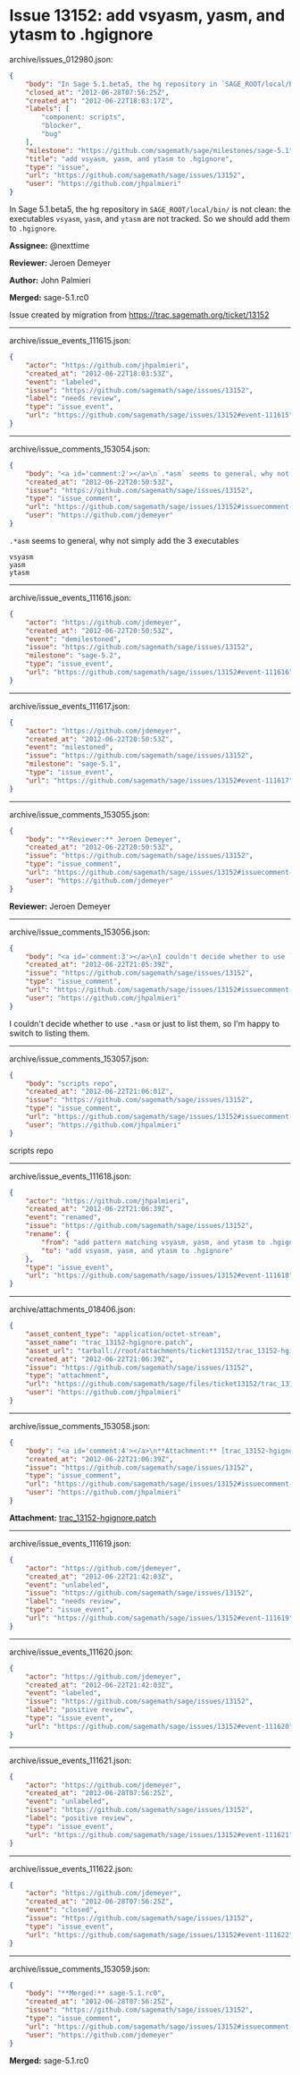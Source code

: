 # Issue 13152: add vsyasm, yasm, and ytasm to .hgignore

archive/issues_012980.json:
```json
{
    "body": "In Sage 5.1.beta5, the hg repository in `SAGE_ROOT/local/bin/` is not clean: the executables `vsyasm`, `yasm`, and `ytasm` are not tracked. So we should add them to `.hgignore`.\n\n**Assignee:** @nexttime\n\n**Reviewer:** Jeroen Demeyer\n\n**Author:** John Palmieri\n\n**Merged:** sage-5.1.rc0\n\nIssue created by migration from https://trac.sagemath.org/ticket/13152\n\n",
    "closed_at": "2012-06-28T07:56:25Z",
    "created_at": "2012-06-22T18:03:17Z",
    "labels": [
        "component: scripts",
        "blocker",
        "bug"
    ],
    "milestone": "https://github.com/sagemath/sage/milestones/sage-5.1",
    "title": "add vsyasm, yasm, and ytasm to .hgignore",
    "type": "issue",
    "url": "https://github.com/sagemath/sage/issues/13152",
    "user": "https://github.com/jhpalmieri"
}
```
In Sage 5.1.beta5, the hg repository in `SAGE_ROOT/local/bin/` is not clean: the executables `vsyasm`, `yasm`, and `ytasm` are not tracked. So we should add them to `.hgignore`.

**Assignee:** @nexttime

**Reviewer:** Jeroen Demeyer

**Author:** John Palmieri

**Merged:** sage-5.1.rc0

Issue created by migration from https://trac.sagemath.org/ticket/13152





---

archive/issue_events_111615.json:
```json
{
    "actor": "https://github.com/jhpalmieri",
    "created_at": "2012-06-22T18:03:53Z",
    "event": "labeled",
    "issue": "https://github.com/sagemath/sage/issues/13152",
    "label": "needs review",
    "type": "issue_event",
    "url": "https://github.com/sagemath/sage/issues/13152#event-111615"
}
```



---

archive/issue_comments_153054.json:
```json
{
    "body": "<a id='comment:2'></a>\n`.*asm` seems to general, why not simply add the 3 executables\n\n```\nvsyasm\nyasm\nytasm\n```",
    "created_at": "2012-06-22T20:50:53Z",
    "issue": "https://github.com/sagemath/sage/issues/13152",
    "type": "issue_comment",
    "url": "https://github.com/sagemath/sage/issues/13152#issuecomment-153054",
    "user": "https://github.com/jdemeyer"
}
```

<a id='comment:2'></a>
`.*asm` seems to general, why not simply add the 3 executables

```
vsyasm
yasm
ytasm
```



---

archive/issue_events_111616.json:
```json
{
    "actor": "https://github.com/jdemeyer",
    "created_at": "2012-06-22T20:50:53Z",
    "event": "demilestoned",
    "issue": "https://github.com/sagemath/sage/issues/13152",
    "milestone": "sage-5.2",
    "type": "issue_event",
    "url": "https://github.com/sagemath/sage/issues/13152#event-111616"
}
```



---

archive/issue_events_111617.json:
```json
{
    "actor": "https://github.com/jdemeyer",
    "created_at": "2012-06-22T20:50:53Z",
    "event": "milestoned",
    "issue": "https://github.com/sagemath/sage/issues/13152",
    "milestone": "sage-5.1",
    "type": "issue_event",
    "url": "https://github.com/sagemath/sage/issues/13152#event-111617"
}
```



---

archive/issue_comments_153055.json:
```json
{
    "body": "**Reviewer:** Jeroen Demeyer",
    "created_at": "2012-06-22T20:50:53Z",
    "issue": "https://github.com/sagemath/sage/issues/13152",
    "type": "issue_comment",
    "url": "https://github.com/sagemath/sage/issues/13152#issuecomment-153055",
    "user": "https://github.com/jdemeyer"
}
```

**Reviewer:** Jeroen Demeyer



---

archive/issue_comments_153056.json:
```json
{
    "body": "<a id='comment:3'></a>\nI couldn't decide whether to use `.*asm` or just to list them, so I'm happy to switch to listing them.",
    "created_at": "2012-06-22T21:05:39Z",
    "issue": "https://github.com/sagemath/sage/issues/13152",
    "type": "issue_comment",
    "url": "https://github.com/sagemath/sage/issues/13152#issuecomment-153056",
    "user": "https://github.com/jhpalmieri"
}
```

<a id='comment:3'></a>
I couldn't decide whether to use `.*asm` or just to list them, so I'm happy to switch to listing them.



---

archive/issue_comments_153057.json:
```json
{
    "body": "scripts repo",
    "created_at": "2012-06-22T21:06:01Z",
    "issue": "https://github.com/sagemath/sage/issues/13152",
    "type": "issue_comment",
    "url": "https://github.com/sagemath/sage/issues/13152#issuecomment-153057",
    "user": "https://github.com/jhpalmieri"
}
```

scripts repo



---

archive/issue_events_111618.json:
```json
{
    "actor": "https://github.com/jhpalmieri",
    "created_at": "2012-06-22T21:06:39Z",
    "event": "renamed",
    "issue": "https://github.com/sagemath/sage/issues/13152",
    "rename": {
        "from": "add pattern matching vsyasm, yasm, and ytasm to .hgignore",
        "to": "add vsyasm, yasm, and ytasm to .hgignore"
    },
    "type": "issue_event",
    "url": "https://github.com/sagemath/sage/issues/13152#event-111618"
}
```



---

archive/attachments_018406.json:
```json
{
    "asset_content_type": "application/octet-stream",
    "asset_name": "trac_13152-hgignore.patch",
    "asset_url": "tarball://root/attachments/ticket13152/trac_13152-hgignore.patch",
    "created_at": "2012-06-22T21:06:39Z",
    "issue": "https://github.com/sagemath/sage/issues/13152",
    "type": "attachment",
    "url": "https://github.com/sagemath/sage/files/ticket13152/trac_13152-hgignore.patch",
    "user": "https://github.com/jhpalmieri"
}
```



---

archive/issue_comments_153058.json:
```json
{
    "body": "<a id='comment:4'></a>\n**Attachment:** [trac_13152-hgignore.patch](https://github.com/sagemath/sage/files/ticket13152/trac_13152-hgignore.patch)",
    "created_at": "2012-06-22T21:06:39Z",
    "issue": "https://github.com/sagemath/sage/issues/13152",
    "type": "issue_comment",
    "url": "https://github.com/sagemath/sage/issues/13152#issuecomment-153058",
    "user": "https://github.com/jhpalmieri"
}
```

<a id='comment:4'></a>
**Attachment:** [trac_13152-hgignore.patch](https://github.com/sagemath/sage/files/ticket13152/trac_13152-hgignore.patch)



---

archive/issue_events_111619.json:
```json
{
    "actor": "https://github.com/jdemeyer",
    "created_at": "2012-06-22T21:42:03Z",
    "event": "unlabeled",
    "issue": "https://github.com/sagemath/sage/issues/13152",
    "label": "needs review",
    "type": "issue_event",
    "url": "https://github.com/sagemath/sage/issues/13152#event-111619"
}
```



---

archive/issue_events_111620.json:
```json
{
    "actor": "https://github.com/jdemeyer",
    "created_at": "2012-06-22T21:42:03Z",
    "event": "labeled",
    "issue": "https://github.com/sagemath/sage/issues/13152",
    "label": "positive review",
    "type": "issue_event",
    "url": "https://github.com/sagemath/sage/issues/13152#event-111620"
}
```



---

archive/issue_events_111621.json:
```json
{
    "actor": "https://github.com/jdemeyer",
    "created_at": "2012-06-28T07:56:25Z",
    "event": "unlabeled",
    "issue": "https://github.com/sagemath/sage/issues/13152",
    "label": "positive review",
    "type": "issue_event",
    "url": "https://github.com/sagemath/sage/issues/13152#event-111621"
}
```



---

archive/issue_events_111622.json:
```json
{
    "actor": "https://github.com/jdemeyer",
    "created_at": "2012-06-28T07:56:25Z",
    "event": "closed",
    "issue": "https://github.com/sagemath/sage/issues/13152",
    "type": "issue_event",
    "url": "https://github.com/sagemath/sage/issues/13152#event-111622"
}
```



---

archive/issue_comments_153059.json:
```json
{
    "body": "**Merged:** sage-5.1.rc0",
    "created_at": "2012-06-28T07:56:25Z",
    "issue": "https://github.com/sagemath/sage/issues/13152",
    "type": "issue_comment",
    "url": "https://github.com/sagemath/sage/issues/13152#issuecomment-153059",
    "user": "https://github.com/jdemeyer"
}
```

**Merged:** sage-5.1.rc0
